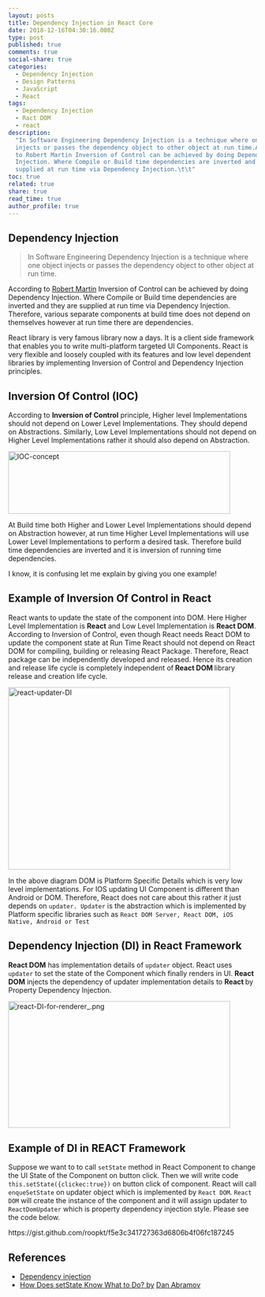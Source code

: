 ```yaml
---
layout: posts
title: Dependency Injection in React Core
date: 2018-12-16T04:30:16.000Z
type: post
published: true
comments: true
social-share: true
categories:
  - Dependency Injection
  - Design Patterns
  - JavaScript
  - React
tags:
  - Dependency Injection
  - Ract DOM
  - react
description:
  "In Software Engineering Dependency Injection is a technique where one object
  injects or passes the dependency object to other object at run time.According
  to Robert Martin Inversion of Control can be achieved by doing Dependency
  Injection. Where Compile or Build time dependencies are inverted and they are
  supplied at run time via Dependency Injection.\t\t"
toc: true
related: true
share: true
read_time: true
author_profile: true
---
```


<h2>Dependency Injection</h2>
<blockquote><p>In Software Engineering Dependency Injection is a technique where one object injects or passes the dependency object to other object at run time.</p></blockquote>
<p>According to <a href="https://en.wikipedia.org/wiki/Robert_C._Martin" target="_blank" rel="noopener noreferrer">Robert Martin</a> Inversion of Control can be achieved by doing Dependency Injection. Where Compile or Build time dependencies are inverted and they are supplied at run time via Dependency Injection. Therefore, various separate components at build time does not depend on themselves however at run time there are dependencies.</p>
<p>React library is very famous library now a days. It is a client side framework that enables you to write multi-platform targeted UI Components. React is very flexible and loosely coupled with its features and low level dependent libraries by implementing Inversion of Control and Dependency Injection principles.</p>
<h2>Inversion Of Control (IOC)</h2>
<p>According to <strong>Inversion of Control</strong> principle, Higher level Implementations should not depend on Lower Level Implementations. They should depend on Abstractions. Similarly, Low Level Implementations should not depend on Higher Level Implementations rather it should also depend on Abstraction.</p>
<p><img class="alignnone size-full wp-image-965" src="{{ site.baseurl }}/assets/2018/12/IOC-concept.png" alt="IOC-concept" width="450" height="127" /></p>
<p>At Build time both Higher and Lower Level Implementations should depend on Abstraction however, at run time Higher Level Implementations will use Lower Level Implementations to perform a desired task. Therefore build time dependencies are inverted and it is inversion of running time dependencies.</p>
<p>I know, it is confusing let me explain by giving you one example!</p>
<h2>Example of Inversion Of Control in React</h2>
<p>React wants to update the state of the component into DOM. Here Higher Level Implementation is <strong>React</strong> and Low Level Implementation is <strong>React DOM</strong>. According to Inversion of Control, even though React needs React DOM to update the component state at Run Time React should not depend on React DOM for compiling, building or releasing React Package. Therefore, React package can be independently developed and released. Hence its creation and release life cycle is completely independent of<strong> React DOM </strong>library release and creation life cycle.</p>
<p><img class="alignnone size-full wp-image-966" src="{{ site.baseurl }}/assets/2018/12/react-updater-DI.png" alt="react-updater-DI" width="450" height="370" /></p>
<p>In the above diagram DOM is Platform Specific Details which is very low level implementations. For IOS updating UI Component is different than Android or DOM. Therefore, React does not care about this rather it just depends on <code>updater. Updater</code> is the abstraction which is implemented by Platform specific libraries such as <code>React DOM Server, React DOM, iOS Native, Android or Test </code></p>
<h2>Dependency Injection (DI) in React Framework</h2>
<p><strong>React DOM</strong> has implementation details of <code>updater</code> object. React uses <code>updater</code> to set the state of the Component which finally renders in UI. <strong>React DOM</strong> injects the dependency of updater implementation details to <strong>React </strong>by Property Dependency Injection.</p>
<p><img class="alignnone size-full wp-image-967" src="{{ site.baseurl }}/assets/2018/12/react-DI-for-renderer_.png" alt="react-DI-for-renderer_.png" width="450" height="257" /></p>
<h2>Example of DI in REACT Framework</h2>
<p>Suppose we want to to call <code>setState</code> method in React Component to change the UI State of the Component on button click. Then we will write code <code>this.setState({clickec:true})</code> on button click of component. React will call <code>enqueSetState</code> on updater object which is implemented by <code>React DOM</code>. <code>React DOM</code> will create the instance of the component and it will assign updater to <code>ReactDomUpdater</code> which is property dependency injection style. Please see the code below.</p>
<p>https://gist.github.com/roopkt/f5e3c341727363d6806b4f06fc187245</p>
<h2>References</h2>
<ul>
<li id="firstHeading" class="firstHeading" lang="en"><a href="https://en.wikipedia.org/wiki/Dependency_injection" target="_blank" rel="noopener noreferrer">Dependency injection</a></li>
<li><a href="https://overreacted.io/how-does-setstate-know-what-to-do/" target="_blank" rel="noopener noreferrer">How Does setState Know What to Do? by</a> <a href="https://github.com/gaearon" target="_blank" rel="noopener noreferrer">Dan Abramov</a></li>
</ul>
<h2></h2>

